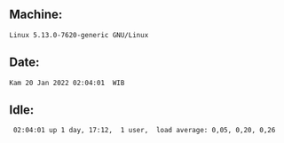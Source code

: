 ## Machine:
```
Linux 5.13.0-7620-generic GNU/Linux
```
## Date:
```
Kam 20 Jan 2022 02:04:01  WIB
```
## Idle:
```
 02:04:01 up 1 day, 17:12,  1 user,  load average: 0,05, 0,20, 0,26
```
